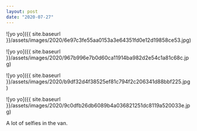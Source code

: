 ```yaml
---
layout: post
date: "2020-07-27"
---
```


![yo yo]({{ site.baseurl }}/assets/images/2020/6e97c3fe55aa0153a3e64351fd0e12d19858ce53.jpg)

![yo yo]({{ site.baseurl }}/assets/images/2020/967b996e7b0d60ca11914ba982d2e54c1a81c68c.jpg)

![yo yo]({{ site.baseurl }}/assets/images/2020/b9df32d4f38525ef81c794f2c206341d88bbf225.jpg)

![yo yo]({{ site.baseurl }}/assets/images/2020/9c0dfb26db6089b4a036821251dc8119a520033e.jpg)

A lot of selfies in the van.
